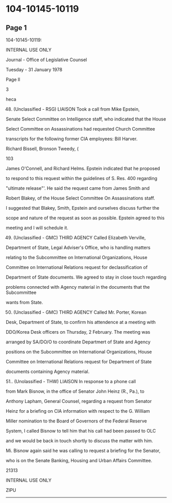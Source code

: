 # 104-10145-10119

## Page 1

104-10145-10119:

INTERNAL USE ONLY

Journal - Office of Legislative Counsel

Tuesday - 31 January 1978

Page Il

3

heca

48. (Unclassified - RSG) LIAISON Took a call from Mike Epstein,

Senate Select Committee on Intelligence staff, who indicated that the House

Select Committee on Assassinations had requested Church Committee

transcripts for the following former CIA employees: Bill Harver.

Richard Bissell, Bronson Tweedy, (

103

James O'Connell, and Richard Helms. Epstein indicated that he proposed

to respond to this request within the guidelines of S. Res. 400 regarding

"ultimate release"'. He said the request came from James Smith and

Robert Blakey, of the House Select Committee On Assassinations staff.

I suggested that Blakey, Smith, Epstein and ourselves discuss further the

scope and nature of the request as soon as possible. Epstein agreed to this

meeting and I will schedule it.

49. (Unclassified - GMC) THIRD AGENCY Called Elizabeth Verville,

Department of State, Legal Adviser's Office, who is handling matters

relating to the Subcommittee on International Organizations, House

Committee on International Relations request for declassification of

Department of State documents. We agreed to stay in close touch regarding

problems connected with Agency material in the documents that the Subcommittee

wants from State.

50. (Unclassified - GMC) THIRD AGENCY Called Mr. Porter, Korean

Desk, Department of State, to confirm his attendence at a meeting with

DDO/Korea Desk officers on Thursday, 2 February. The meeting was

arranged by SA/DO/O to coordinate Departmert of State and Agency

positions on the Subcommittee on International Organizations, House

Committee on International Relations request for Department of State

documents containing Agency material.

51.. (Unolassified - THW) LIAISON In response to a phone call

from Mark Bisnow, in the office of Senator John Heinz (R., Pa.), to

Anthony Lapham, General Counsel, regarding a request from Senator

Heinz for a briefing on CIA information with respect to the G. William

Miller nomination to the Board of Governors of the Federal Reserve

System, I called Bisnow to tell him that his call had been passed to OLC

and we would be back in touch shortly to discuss the matter with him.

Mi. Bisnow again said he was calling to request a briefing for the Senator,

who is on the Senate Banking, Housing and Urban Affairs Committee.

21313

INTERNAL USE ONLY

ZIPU

---

